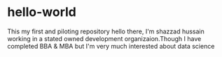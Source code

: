 # hello-world
This my first and piloting repository
hello there,
I'm shazzad hussain working in a stated owned development organizaion.Though I have completed BBA & MBA but I'm very much interested about data science
